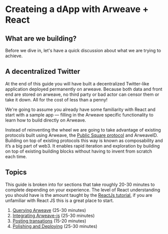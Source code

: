 # Createing a dApp with Arweave + React
## What are we building?
Before we dive in, let's have a quick discussion about what we are trying to achieve.
## A decentralized Twitter
At the end of this guide you will have built a decentralized Twitter-like application deployed permanently on arweave. Because both data and front end are stored on arweave, no third party or bad actor can censor them or take it down. All for the cost of less than a penny!

We're going to assume you already have some familiarity with React and start with a sample app — filling in the Arweave specific functionality to learn how to build directly on Arweave.

Instead of reinventing the wheel we are going to take advantage of existing protocols built using Arweave, the [Public Square protocol](https://gist.github.com/samcamwilliams/811537f0a52b39057af1def9e61756b2) and ArweaveID. Building on top of existing protocols this way is known as composability and it’s a big part of web3. It enables rapid iteration and exploration by building on top of existing building blocks without having to invent from scratch each time.
## Topics
This guide is broken into for sections that take roughly 20-30 minutes to complete depending on your experience. The level of React understanding you should have is the amount taught by the [ReactJs tutorial](https://reactjs.org/tutorial/tutorial.html), if you are unfamiliar with React JS this is a great place to start.
1. [Querying Arweave](01-QueryingArweave.md#querying-arweave) (25-30 minutes)
2. [Integrating Arweave-js](02-IntegratingArweaveJS.md#integrating-arweave-js) (25-30 minutes)
3. [Posting transations](03-PostingTransactions.md#posting-transactions) (15-20 minutes)
4. [Polishing and Deploying]() (25-30 minutes)

